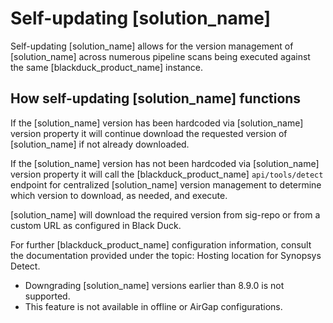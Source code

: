 # Self-updating [solution_name]

Self-updating [solution_name] allows for the version management of [solution_name] across numerous pipeline scans being executed against the same [blackduck_product_name] instance.

## How self-updating [solution_name] functions
 
If the [solution_name] version has been hardcoded via [solution_name] version property it will continue download the requested version of [solution_name] if not already downloaded.

If the [solution_name] version has not been hardcoded via [solution_name] version property it will call the [blackduck_product_name] `api/tools/detect` endpoint for centralized [solution_name] version management to determine which version to download, as needed, and execute.

[solution_name] will download the required version from sig-repo or from a custom URL as configured in Black Duck.   

For further [blackduck_product_name] configuration information, consult the documentation provided under the topic:
<xref href="DetectLocation.dita" scope="peer"> Hosting location for Synopsys Detect.
<data name="facets" value="pubname=bd-hub"/>

<note type="restrictions">
<ul>
<li>
Downgrading [solution_name] versions earlier than 8.9.0 is not supported. 
</li>
<li>  
This feature is not available in offline or AirGap configurations.
</li>
</ul>
</note>



